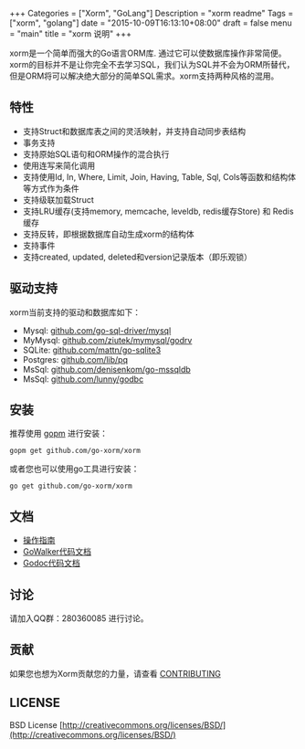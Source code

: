 +++
Categories = ["Xorm", "GoLang"]
Description = "xorm readme"
Tags = ["xorm", "golang"]
date = "2015-10-09T16:13:10+08:00"
draft = false
menu = "main"
title = "xorm 说明"
+++

xorm是一个简单而强大的Go语言ORM库. 通过它可以使数据库操作非常简便。xorm的目标并不是让你完全不去学习SQL，我们认为SQL并不会为ORM所替代，但是ORM将可以解决绝大部分的简单SQL需求。xorm支持两种风格的混用。

## 特性
* 支持Struct和数据库表之间的灵活映射，并支持自动同步表结构
* 事务支持
* 支持原始SQL语句和ORM操作的混合执行
* 使用连写来简化调用
* 支持使用Id, In, Where, Limit, Join, Having, Table, Sql, Cols等函数和结构体等方式作为条件
* 支持级联加载Struct
* 支持LRU缓存(支持memory, memcache, leveldb, redis缓存Store) 和 Redis缓存
* 支持反转，即根据数据库自动生成xorm的结构体
* 支持事件
* 支持created, updated, deleted和version记录版本（即乐观锁）


## 驱动支持

xorm当前支持的驱动和数据库如下：

* Mysql: [github.com/go-sql-driver/mysql](https://github.com/go-sql-driver/mysql)
* MyMysql: [github.com/ziutek/mymysql/godrv](https://github.com/ziutek/mymysql/godrv)
* SQLite: [github.com/mattn/go-sqlite3](https://github.com/mattn/go-sqlite3)
* Postgres: [github.com/lib/pq](https://github.com/lib/pq)
* MsSql: [github.com/denisenkom/go-mssqldb](https://github.com/denisenkom/go-mssqldb)
* MsSql: [github.com/lunny/godbc](https://github.com/lunny/godbc)


## 安装
推荐使用 [gopm](https://github.com/gpmgo/gopm) 进行安装：

	gopm get github.com/go-xorm/xorm

或者您也可以使用go工具进行安装：

	go get github.com/go-xorm/xorm


## 文档

* [操作指南](http://xorm.io/docs)
* [GoWalker代码文档](http://gowalker.org/github.com/go-xorm/xorm)
* [Godoc代码文档](http://godoc.org/github.com/go-xorm/xorm)


## 讨论
请加入QQ群：280360085 进行讨论。

## 贡献
如果您也想为Xorm贡献您的力量，请查看 [CONTRIBUTING](https://github.com/go-xorm/xorm/blob/master/CONTRIBUTING.md)

## LICENSE
BSD License
[http://creativecommons.org/licenses/BSD/](http://creativecommons.org/licenses/BSD/)
